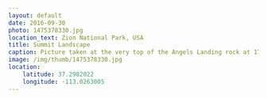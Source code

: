 ```yaml
---
layout: default
date: 2016-09-30
photo: 1475378330.jpg
location_text: Zion National Park, USA
title: Summit Landscape
caption: Picture taken at the very top of the Angels Landing rock at 1700 meters above see level. The complete hike took me exactly 3 hours with a good walking speed.
image: /img/thumb/1475378330.jpg
location:
    latitude: 37.2982022
    longitude: -113.0263005
---
```

